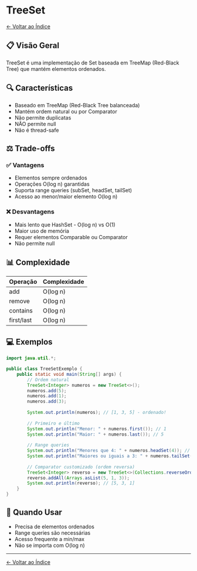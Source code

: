 # TreeSet

[← Voltar ao Índice](../README.md)

## 📋 Visão Geral

TreeSet é uma implementação de Set baseada em TreeMap (Red-Black Tree) que mantém elementos ordenados.

## 🔍 Características

- Baseado em TreeMap (Red-Black Tree balanceada)
- Mantém ordem natural ou por Comparator
- Não permite duplicatas
- NÃO permite null
- Não é thread-safe

## ⚖️ Trade-offs

### ✅ Vantagens
- Elementos sempre ordenados
- Operações O(log n) garantidas
- Suporta range queries (subSet, headSet, tailSet)
- Acesso ao menor/maior elemento O(log n)

### ❌ Desvantagens
- Mais lento que HashSet - O(log n) vs O(1)
- Maior uso de memória
- Requer elementos Comparable ou Comparator
- Não permite null

## 📊 Complexidade

| Operação | Complexidade |
|----------|--------------|
| add | O(log n) |
| remove | O(log n) |
| contains | O(log n) |
| first/last | O(log n) |

## 💻 Exemplos

```java
import java.util.*;

public class TreeSetExemplo {
    public static void main(String[] args) {
        // Ordem natural
        TreeSet<Integer> numeros = new TreeSet<>();
        numeros.add(5);
        numeros.add(1);
        numeros.add(3);
        
        System.out.println(numeros); // [1, 3, 5] - ordenado!
        
        // Primeiro e último
        System.out.println("Menor: " + numeros.first()); // 1
        System.out.println("Maior: " + numeros.last()); // 5
        
        // Range queries
        System.out.println("Menores que 4: " + numeros.headSet(4)); // [1, 3]
        System.out.println("Maiores ou iguais a 3: " + numeros.tailSet(3)); // [3, 5]
        
        // Comparator customizado (ordem reversa)
        TreeSet<Integer> reverso = new TreeSet<>(Collections.reverseOrder());
        reverso.addAll(Arrays.asList(5, 1, 3));
        System.out.println(reverso); // [5, 3, 1]
    }
}
```

## 🎯 Quando Usar

- Precisa de elementos ordenados
- Range queries são necessárias
- Acesso frequente a min/max
- Não se importa com O(log n)

---

[← Voltar ao Índice](../README.md)
